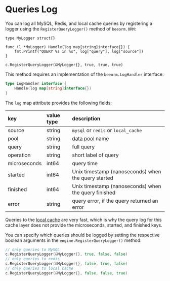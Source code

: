 # Queries Log

You can log all MySQL, Redis, and local cache queries by registering a logger using the `RegisterQueryLogger()` method of `beeorm.ORM`:

```go{7}
type MyLogger struct{}

func (l *MyLogger) Handle(log map[string]interface{}) {
	fmt.Printf("QUERY %s in %s", log["query"], log["source"])
}

c.RegisterQueryLogger(&MyLogger{}, true, true, true)
```

This method requires an implementation of the `beeorm.LogHandler` interface:

```go
type LogHandler interface {
	Handle(log map[string]interface{})
}
```

The `log` map attribute provides the following fields:

| key        | value type         | description  |
| :------------- |:-------------| :-----|
| source      | string  | `mysql` or `redis` or `local_cache`  |
| pool      | string  | [data pool](/guide/data_pools.html#mysql-pool) name  |
| query      | string  | full query  |
| operation      | string  | short label of query  |
| microseconds      | int64  | query time  |
| started      | int64  | Unix timestamp (nanoseconds) when the query started  |
| finished      | int64  | Unix timestamp (nanoseconds) when the query finished  |
| error      | string  | query error, if the query returned an error  |

Queries to the [local cache](/guide/local_cache.html) are very fast, which is why the query log for this cache layer does not provide the microseconds, started, and finished keys.

You can specify which queries should be logged by setting the respective boolean arguments in the `engine.RegisterQueryLogger()` method:

```go
// only queries to MySQL
c.RegisterQueryLogger(&MyLogger{}, true, false, false)
// only queries to redis
c.RegisterQueryLogger(&MyLogger{}, false, true, false)
// only queries to local cache
c.RegisterQueryLogger(&MyLogger{}, false, false, true)
```